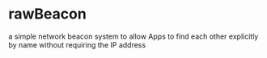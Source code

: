# rawBeacon
a simple network beacon system to allow Apps to find each other explicitly by name without requiring the IP address
